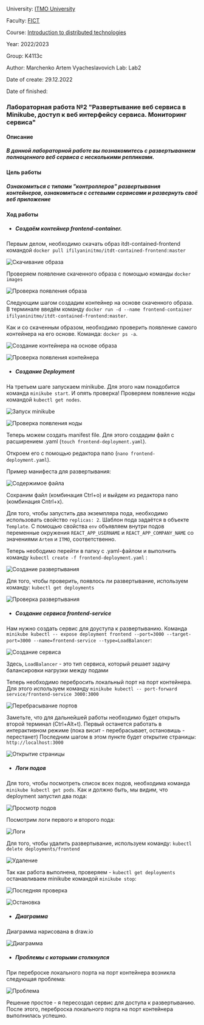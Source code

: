 University: [ITMO University](https://itmo.ru/ru/)

Faculty: [FICT](https://fict.itmo.ru)

Course: [Introduction to distributed technologies](https://github.com/itmo-ict-faculty/introduction-to-distributed-technologies)

Year: 2022/2023

Group: K4113c

Author: Marchenko Artem Vyacheslavovich Lab: Lab2

Date of create: 29.12.2022

Date of finished: 


### Лабораторная работа №2 "Развертывание веб сервиса в Minikube, доступ к веб интерфейсу сервиса. Мониторинг сервиса"

#### Описание

##### В данной лабораторной работе вы познакомитесь с развертыванием полноценного веб сервиса с несколькими репликами. 

#### Цель работы

##### Ознакомиться с типами "контроллеров" развертывания контейнеров, ознакомиться с сетевыми сервисами и развернуть своё веб приложение

#### Ход работы

* ##### Создаём контейнер frontend-container. 
Первым делом, необходимо скачать образ itdt-contained-frontend командой `docker pull ifilyaninitmo/itdt-contained-frontend:master `


![Скачивание образа](https://github.com/MArtchenko29/2022_2023-introduction_to_distributed_technologies-k4113c-marchenko_a_v/blob/master/lab2/screen/1.PNG)


Проверяем появление скаченного образа с помощью команды `docker images`


![Проверка появления образа](https://github.com/MArtchenko29/2022_2023-introduction_to_distributed_technologies-k4113c-marchenko_a_v/blob/master/lab2/screen/2.PNG)


Следующим шагом создадим контейнер на основе скаченного образа. В терминале введём команду `docker run -d --name frontend-container ifilyaninitmo/itdt-contained-frontend:master`.


Как и со скаченным образом, необходимо проверить появление самого контейнера на его основе. Команда: `docker ps -a`.


![Создание контейнера на основе образа](https://github.com/MArtchenko29/2022_2023-introduction_to_distributed_technologies-k4113c-marchenko_a_v/blob/master/lab2/screen/3.PNG)


![Проверка появления контейнера](https://github.com/MArtchenko29/2022_2023-introduction_to_distributed_technologies-k4113c-marchenko_a_v/blob/master/lab2/screen/4.PNG)


* ##### Создание Deployment

На третьем шаге запускаем minikube. Для этого нам понадобится команда `minikube start`. И опять проверка! Проверяем появление ноды командой `kubectl get nodes`.


![Запуск minikube](https://github.com/MArtchenko29/2022_2023-introduction_to_distributed_technologies-k4113c-marchenko_a_v/blob/master/lab2/screen/5.PNG)


![Проверка появления ноды](https://github.com/MArtchenko29/2022_2023-introduction_to_distributed_technologies-k4113c-marchenko_a_v/blob/master/lab2/screen/6.PNG)


Теперь можем создать manifest file. Для этого создадим файл с расширением .yaml (`touch frontend-deployment.yaml`).


Откроем его с помощью редактора nano (`nano frontend-deployment.yaml`).


Пример манифеста для развертывания:


![Содержимое файла](https://github.com/MArtchenko29/2022_2023-introduction_to_distributed_technologies-k4113c-marchenko_a_v/blob/master/lab2/screen/7.PNG)


Сохраним файл (комбинация Ctrl+o) и выйдем из редактора nano (комбинация Cntrl+x).


Для того, чтобы запустить два экземпляра пода, необходимо использовать свойство `replicas: 2`. Шаблон пода задаётся в объекте `Template`. С помощью свойства `env` объявляем внутри подов переменные окружения `REACT_APP_USERNAME` и `REACT_APP_COMPANY_NAME` со значениями `Artem` и `ITMO`, соответственно.


Теперь неободимо перейти в папку с .yaml-файлом и выполнить команду `kubectl create -f frontend-deployment.yaml` :


![Создание развертывания](https://github.com/MArtchenko29/2022_2023-introduction_to_distributed_technologies-k4113c-marchenko_a_v/blob/master/lab2/screen/8.PNG)


Для того, чтобы проверить, появлось ли развертывание, используем команду: `kubectl get deployments`


![Проверка развертывания](https://github.com/MArtchenko29/2022_2023-introduction_to_distributed_technologies-k4113c-marchenko_a_v/blob/master/lab2/screen/9.PNG)


* ##### Создание сервиса frontend-service
Нам нужно создать сервис для доуступа к развертыванию. Команда `minikube kubectl -- expose deployment frontend --port=3000 --target-port=3000 --name=frontend-service --type=LoadBalancer`:


![Создание сервиса](https://github.com/MArtchenko29/2022_2023-introduction_to_distributed_technologies-k4113c-marchenko_a_v/blob/master/lab2/screen/10.PNG)


Здесь, `LoadBalancer` - это тип сервиса, который решает задачу балансировки нагрузки между подами


Теперь необходимо перебросить локальный порт на порт контейнера. Для этого используем команду `minikube kubectl -- port-forward service/frontend-service 3000:3000`


![Перебрасывание портов](https://github.com/MArtchenko29/2022_2023-introduction_to_distributed_technologies-k4113c-marchenko_a_v/blob/master/lab2/screen/11.PNG)


Заметьте, что для дальнейшей работы необходимо будет открыть второй терминал (Ctrl+Alt+t). Первый останется работать в интерактивном режиме (пока висит - перебрасывает, остановишь - перестанет)
Последним шагом в этом пункте будет открытие страницы: `http://localhost:3000`


![Открытие страницы](https://github.com/MArtchenko29/2022_2023-introduction_to_distributed_technologies-k4113c-marchenko_a_v/blob/master/lab2/screen/12.PNG)


* ##### Логи подов


Для того, чтобы посмотреть список всех подов, необходима команда `minikube kubectl get pods`. Как и должно быть, мы видим, что deployment запустил два пода:


![Просмотр подов](https://github.com/MArtchenko29/2022_2023-introduction_to_distributed_technologies-k4113c-marchenko_a_v/blob/master/lab2/screen/13.PNG)


Посмотрим логи первого и второго пода:


![Логи](https://github.com/MArtchenko29/2022_2023-introduction_to_distributed_technologies-k4113c-marchenko_a_v/blob/master/lab2/screen/14.PNG)


Для того, чтобы удалить развертывание, используем команду: `kubectl delete deployments/frontend`


![Удаление](https://github.com/MArtchenko29/2022_2023-introduction_to_distributed_technologies-k4113c-marchenko_a_v/blob/master/lab2/screen/15.PNG)


Так как работа выполнена,  проверяем - `kubectl get deployments` останавливаем minikube командой `minikube stop`:


![Последняя проверка](https://github.com/MArtchenko29/2022_2023-introduction_to_distributed_technologies-k4113c-marchenko_a_v/blob/master/lab2/screen/16.PNG)


![Остановка](https://github.com/MArtchenko29/2022_2023-introduction_to_distributed_technologies-k4113c-marchenko_a_v/blob/master/lab2/screen/17.PNG)


* ##### Диаграмма
Диаграмма нарисована в draw.io


![Диаграмма](https://github.com/MArtchenko29/2022_2023-introduction_to_distributed_technologies-k4113c-marchenko_a_v/blob/master/lab2/screen/18.PNG)


* ##### Проблемы с которыми столкнулся
При переброске локального порта на порт контейнера возникла следующая проблема: 


![Проблема](https://github.com/MArtchenko29/2022_2023-introduction_to_distributed_technologies-k4113c-marchenko_a_v/blob/master/lab2/screen/19.PNG)


Решение простое - я пересоздал сервис для доступа к развертыванию. После этого, переброска локального порта на порт контейнера выполнилась успешно.




